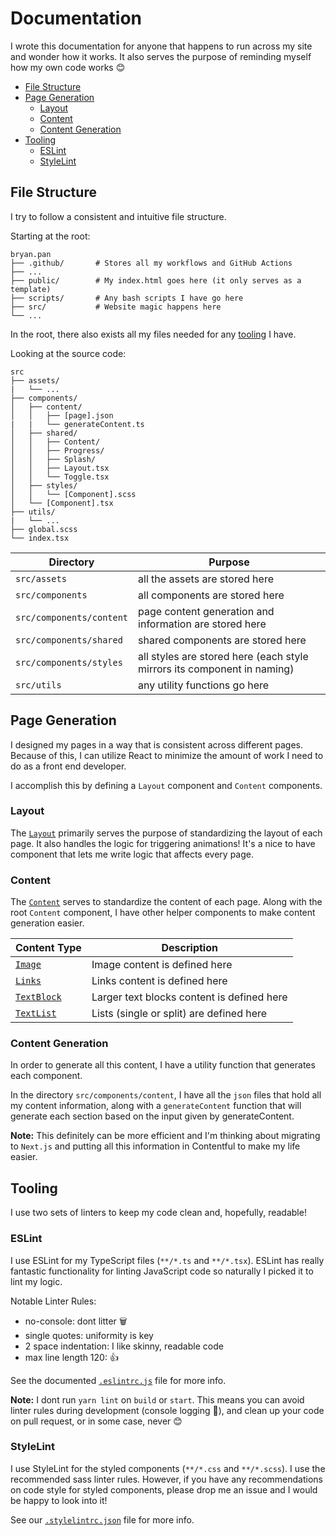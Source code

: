 # Documentation

I wrote this documentation for anyone that happens to run across my site and wonder how
it works. It also serves the purpose of reminding myself how my own code works 😊

- [File Structure](#File-Structure)
- [Page Generation](#Page-Generation)
  - [Layout](#Layout)
  - [Content](#Content)
  - [Content Generation](#Content-Generation)
- [Tooling](#Tooling)
  - [ESLint](#ESLint)
  - [StyleLint](#StyleLint)

## File Structure

I try to follow a consistent and intuitive file structure.

Starting at the root:

```
bryan.pan
├── .github/       # Stores all my workflows and GitHub Actions
├── ...
├── public/        # My index.html goes here (it only serves as a template)
├── scripts/       # Any bash scripts I have go here        
├── src/           # Website magic happens here
└── ...
```

In the root, there also exists all my files needed for any [tooling](#tooling) I have.

Looking at the source code:

```
src
├── assets/
|   └── ...
├── components/
│   ├── content/
│   │   ├── [page].json
|   |   └── generateContent.ts
│   ├── shared/
│   │   ├── Content/
│   │   ├── Progress/
│   │   ├── Splash/
│   │   ├── Layout.tsx
│   │   └── Toggle.tsx
│   ├── styles/
│   │   └── [Component].scss
│   └── [Component].tsx
├── utils/
|   └── ...
├── global.scss
└── index.tsx
```

| Directory | Purpose |
| --- | --- |
| `src/assets` | all the assets are stored here |
| `src/components` | all components are stored here |
| `src/components/content` | page content generation and information are stored here |
| `src/components/shared` | shared components are stored here |
| `src/components/styles` | all styles are stored here (each style mirrors its component in naming) |
| `src/utils` | any utility functions go here |

## Page Generation

I designed my pages in a way that is consistent across different pages. Because of this,
I can utilize React to minimize the amount of work I need to do as a front end developer.

I accomplish this by defining a `Layout` component and `Content` components.

### Layout

The [`Layout`](src/components/shared/Layout.tsx) primarily serves the purpose of 
standardizing the layout of each page. It also handles the logic for triggering 
animations! It's a nice to have component that lets me write logic that affects every 
page.

### Content

The [`Content`](src/components/shared/Content/index.tsx) serves to standardize the content
of each page. Along with the root `Content` component, I have other helper components
to make content generation easier.

| Content Type | Description |
| --- | --- |
| [`Image`](src/components/shared/Content/Image.tsx) | Image content is defined here |
| [`Links`](src/components/shared/Content/Links.tsx) | Links content is defined here |
| [`TextBlock`](src/components/shared/Content/TextBlock.tsx) | Larger text blocks content is defined here |
| [`TextList`](src/components/shared/Content/TextList.tsx) | Lists (single or split) are defined here |

### Content Generation

In order to generate all this content, I have a utility function that generates each
component.

In the directory `src/components/content`, I have all the `json` files that hold
all my content information, along with a `generateContent` function that will generate each section based on the input given by generateContent. 

**Note:** This definitely can be more efficient and I'm thinking about migrating to 
`Next.js` and putting all this information in Contentful to make my life easier.

## Tooling

I use two sets of linters to keep my code clean and, hopefully, readable!

### ESLint

I use ESLint for my TypeScript files (`**/*.ts` and `**/*.tsx`). ESLint has really 
fantastic functionality for linting JavaScript code so naturally I picked it to lint my
logic.

Notable Linter Rules:
- no-console: dont litter 🗑
- single quotes: uniformity is key 
- 2 space indentation: I like skinny, readable code
- max line length 120: 👍

See the documented [`.eslintrc.js`](.eslintrc.js) file for more info.

**Note:** I dont run `yarn lint` on `build` or `start`. This means you can avoid linter 
rules during development (console logging 👀), and clean up your code on pull request,
or in some case, never 😊

### StyleLint

I use StyleLint for the styled components (`**/*.css` and `**/*.scss`). I use the 
recommended sass linter rules. However, if you have any recommendations on code style for 
styled components, please drop me an issue and I would be happy to look into it!

See our [`.stylelintrc.json`](.stylelintrc.json) file for more info.